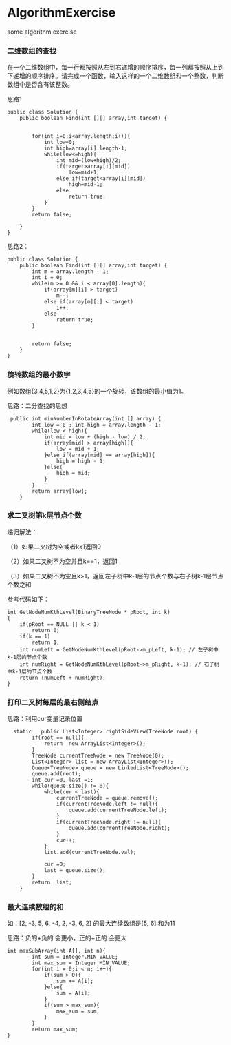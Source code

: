 # AlgorithmExercise
some algorithm exercise

### 二维数组的查找
在一个二维数组中，每一行都按照从左到右递增的顺序排序，每一列都按照从上到下递增的顺序排序。请完成一个函数，输入这样的一个二维数组和一个整数，判断数组中是否含有该整数。
 
思路1
 
```
public class Solution {
    public boolean Find(int [][] array,int target) {


        for(int i=0;i<array.length;i++){
            int low=0;
            int high=array[i].length-1;
            while(low<=high){
                int mid=(low+high)/2;
                if(target>array[i][mid])
                    low=mid+1;
                else if(target<array[i][mid])
                    high=mid-1;
                else
                    return true;
            }
        }
        return false;

    }
}
```
思路2：

```
public class Solution {
    public boolean Find(int [][] array,int target) {
        int m = array.length - 1;
        int i = 0;
        while(m >= 0 && i < array[0].length){
            if(array[m][i] > target)
                m--;
            else if(array[m][i] < target)
                i++;
            else
                return true;
        }


        return false;
    }
}
```

### 旋转数组的最小数字
例如数组{3,4,5,1,2}为{1,2,3,4,5}的一个旋转，该数组的最小值为1。 
 
思路：二分查找的思想
 
```
 public int minNumberInRotateArray(int [] array) {
        int low = 0 ; int high = array.length - 1;   
        while(low < high){
            int mid = low + (high - low) / 2;        
            if(array[mid] > array[high]){
                low = mid + 1;
            }else if(array[mid] == array[high]){
                high = high - 1;
            }else{
                high = mid;
            }   
        }
        return array[low];
    }
```
### 求二叉树第k层节点个数
递归解法：
 
（1）如果二叉树为空或者k<1返回0
 
（2）如果二叉树不为空并且k==1，返回1
 
（3）如果二叉树不为空且k>1，返回左子树中k-1层的节点个数与右子树k-1层节点个数之和
 
参考代码如下：
```
int GetNodeNumKthLevel(BinaryTreeNode * pRoot, int k)  
{  
    if(pRoot == NULL || k < 1)  
        return 0;  
    if(k == 1)  
        return 1;  
    int numLeft = GetNodeNumKthLevel(pRoot->m_pLeft, k-1); // 左子树中k-1层的节点个数  
    int numRight = GetNodeNumKthLevel(pRoot->m_pRight, k-1); // 右子树中k-1层的节点个数  
    return (numLeft + numRight);  
}
```

### 打印二叉树每层的最右侧结点

思路：利用cur变量记录位置

```
  static   public List<Integer> rightSideView(TreeNode root) {  
        if(root == null){  
            return  new ArrayList<Integer>();  
        }  
        TreeNode currentTreeNode = new TreeNode(0);  
        List<Integer> list = new ArrayList<Integer>();  
        Queue<TreeNode> queue = new LinkedList<TreeNode>();  
        queue.add(root);  
        int cur =0, last =1;  
        while(queue.size() != 0){  
            while(cur < last){  
                currentTreeNode = queue.remove();  
                if(currentTreeNode.left != null){  
                    queue.add(currentTreeNode.left);  
                }  
                if(currentTreeNode.right != null){  
                    queue.add(currentTreeNode.right);  
                }  
                cur++;  
            }  
            list.add(currentTreeNode.val);  
  
            cur =0;  
            last = queue.size();  
        }  
        return  list;  
    } 
```

### 最大连续数组的和

如：[2, -3, 5, 6, -4, 2, -3, 6, 2] 的最大连续数组是[5, 6] 和为11

思路：负的+负的 会更小，正的+正的 会更大

```
int maxSubArray(int A[], int n){
        int sum = Integer.MIN_VALUE;
        int max_sum = Integer.MIN_VALUE;
        for(int i = 0;i < n; i++){
            if(sum > 0){
                sum += A[i];
            }else{
                sum = A[i];
            }
            if(sum > max_sum){
                max_sum = sum;
            }
        }
        return max_sum;
}
```

